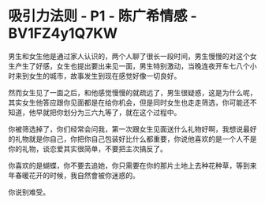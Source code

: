 # 吸引力法则 - P1 - 陈广希情感 - BV1FZ4y1Q7KW

男生和女生他是通过家人认识的，两个人聊了很长一段时间，男生慢慢的对这个女生产生了好感，女生也提出要出来见一面，男生特别激动，当晚连夜开车七八个小时来到女生的城市，故事发生到现在感觉好像一切良好。

然而女生见了一面之后，和他感觉慢慢的就疏远了，男生很疑惑，这是为什么呢，其实女生他答应跟你见面都是在给你机会，但是同时女生也走走筛选，你可能还不知道，他早就把你划分为三六九等了，就在这个过程中。

你被筛选掉了，你们经常会问我，第一次跟女生见面送什么礼物好啊，我想说最好的礼物就是你自己，你把你自己包装好比什么都重要，你说他喜欢的是一个人不是你的礼物，谈恋爱其实很简单，不要把主次搞反了。

你喜欢的是蝴蝶，你不要去追她，你只需要在你的那片土地上去种花种草，等到来年春暖花开的时候，我自然會被你迷惑的。

你说别难受。